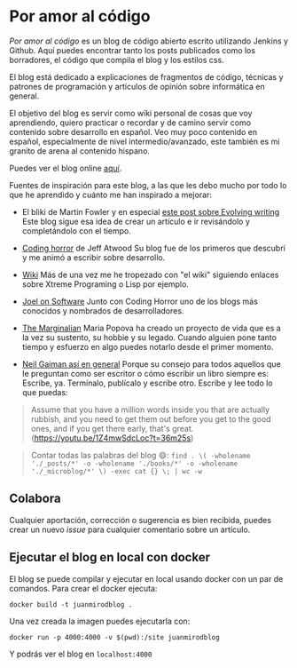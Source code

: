 # Por amor al código

_Por amor al código_ es un blog de código abierto escrito utilizando Jenkins y Github. Aquí puedes encontrar tanto los posts publicados como los borradores, el código que compila el blog y los estilos css.

El blog está dedicado a explicaciones de fragmentos de código, técnicas y patrones de programación y artículos de opinión sobre informática en general.

El objetivo del blog es servir como wiki personal de cosas que voy aprendiendo, quiero practicar o recordar y de camino servir como contenido sobre desarrollo en español. Veo muy poco contenido en español, especialmente de nivel intermedio/avanzado, este también es mi granito de arena al contenido hispano.

Puedes ver el blog online [aquí](http://juanmirod.github.io/).

Fuentes de inspiración para este blog, a las que les debo mucho por todo lo que he aprendido y cuánto me han inspirado a mejorar:

- El bliki de Martin Fowler y en especial [este post sobre Evolving writing](https://www.martinfowler.com/bliki/EvolvingPublication.html) Este blog sigue esa idea de crear un artículo e ir revisándolo y completándolo con el tiempo.

- [Coding horror](https://blog.codinghorror.com/) de Jeff Atwood Su blog fue de los primeros que descubrí y me animó a escribir sobre desarrollo.

- [Wiki](http://wiki.c2.com/) Más de una vez me he tropezado con "el wiki" siguiendo enlaces sobre Xtreme Programing o Lisp por ejemplo.

- [Joel on Software](https://www.joelonsoftware.com/) Junto con Coding Horror uno de los blogs más conocidos y nombrados de desarrolladores.

- [The Marginalian](https://www.themarginalian.org/) Maria Popova ha creado un proyecto de vida que es a la vez su sustento, su hobbie y su legado. Cuando alguien pone tanto tiempo y esfuerzo en algo puedes notarlo desde el primer momento.

- [Neil Gaiman así en general](http://journal.neilgaiman.com/) Porque su consejo para todos aquellos que le preguntan como ser escritor o cómo escribir un libro siempre es: Escribe, ya. Termínalo, publícalo y escribe otro. Escribe y lee todo lo que puedas:

> Assume that you have a million words inside you that are actually rubbish, and you need to get them out before you get to the good ones, and if you get there early, that's great. (https://youtu.be/1Z4mwSdcLoc?t=36m25s)

> Contar todas las palabras del blog :smile::
> `find . \( -wholename './_posts/*' -o -wholename './books/*' -o -wholename './_microblog/*' \) -exec cat {} \; | wc -w`

## Colabora

Cualquier aportación, corrección o sugerencia es bien recibida, puedes crear un nuevo _issue_ para cualquier comentario sobre un artículo.

## Ejecutar el blog en local con docker

El blog se puede compilar y ejecutar en local usando docker con un par de comandos. Para crear el docker ejecuta:

```
docker build -t juanmirodblog .
```

Una vez creada la imagen puedes ejecutarla con:

```
docker run -p 4000:4000 -v $(pwd):/site juanmirodblog
```

Y podrás ver el blog en `localhost:4000`

